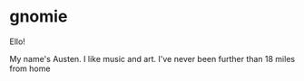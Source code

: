 # gnomie

Ello!

My name's Austen. I like music and art.
I've never been further than 18 miles from home
